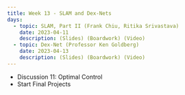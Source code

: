 ```yaml
---
title: Week 13 - SLAM and Dex-Nets
days:
  - topic: SLAM, Part II (Frank Chiu, Ritika Srivastava)
    date: 2023-04-11
    description: (Slides) (Boardwork) (Video)
  - topic: Dex-Net (Professor Ken Goldberg)
    date: 2023-04-13
    description: (Slides) (Boardwork) (Video)
---
```


- Discussion 11: Optimal Control
- Start Final Projects